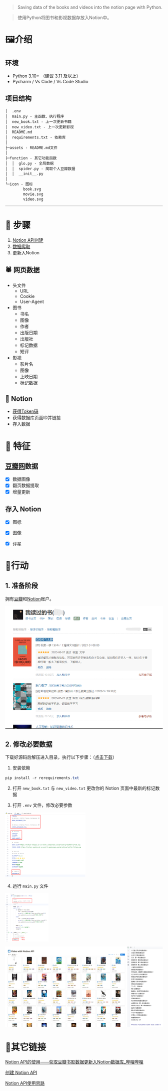 > Saving data of the books and videos into the notion page with Python.

>使用Python将图书和影视数据存放入Notion中。



# 🖼️介绍

## 环境

- Python 3.10+ （建议 3.11 及以上）
- Pycharm / Vs Code / Vs Code Studio

## 项目结构

```
│  .env
│  main.py - 主函数、执行程序
│  new_book.txt - 上一次更新书籍
│  new_video.txt - 上一次更新影视
│  README.md
│  requirements.txt - 依赖库
│
├─assets - README.md文件
│
├─function - 其它功能函数
│  │  glo.py - 全局数据 
│  │  spider.py - 爬取个人豆瓣数据
│  │  __init__.py
│
└─icon - 图标
        book.svg
        movie.svg
        video.svg
```

---

# 🐾 步骤

1. [Notion API创建](https://www.notion.so/Notion-93ad50c4bcc34c608fdc1fe211d6b322?pvs=21)
2. [数据爬取](https://www.notion.so/Notion-93ad50c4bcc34c608fdc1fe211d6b322?pvs=21)
3. 更新入Notion

## 🕷️ 网页数据

- 头文件
  - URL
  - Cookie
  - User-Agent
- 图书
  - 书名
  - 图像
  - 作者
  - 出版日期
  - 出版社
  - 标记数据
  - 短评
- 影视
  - 影片名
  - 图像
  - 上映日期
  - 标记数据



## 🤖 Notion

- [获得Token码](https://www.notion.so/Notion-18d07bcc24d54bddb97110814b23ddb6?pvs=21)
- 获得数据库页面ID并链接
- 存入数据



# 🎢 特征

## [豆瓣网](https://www.douban.com/)数据

- [x] 数据图像
- [x] 翻页数据提取
- [x] 增量更新

## 存入 Notion

- [x] 图标
- [x] 图像
- [x] 评星



# 🤖行动

## 1. 准备阶段

拥有[豆瓣](https://www.douban.com/)和[Notion](https://www.notion.so/)账户。

![image-20230612163511339](./assets/image-20230612163511339.png)

## 2. 修改必要数据

下载好源码后解压进入目录，执行以下步骤：（[点击下载](https://github.com/amlei/Use-NotionAPI/archive/refs/heads/main.zip)）

1. 安装依赖

```powershell
pip install -r rerequirements.txt
```



2. 打开 `new_book.txt` 与 `new_video.txt` 更改你的 Notion 页面中最新的标记数据

3. 打开 `.env` 文件，修改必要参数

<img src="./assets/image-20240313172916768.png" alt="image-20240313172916768" style="zoom:25%;" />

4. 运行 `main.py` 文件

<img src="./assets/image-20240313172931685.png" alt="image-20240313172931685" style="zoom: 15%;" />

![result](./assets/result.png)

# 🔗其它链接

[Notion API的使用——获取豆瓣书影数据更新入Notion数据库_哔哩哔哩](https://www.bilibili.com/video/BV15o4y1W7hw/?spm_id_from=333.999.0.0)

[创建 Notion API](https://www.notion.so/my-integrations)

[Notion API使用思路](https://www.notion.so/yapotato/Notion-API-ChatGPT-93ad50c4bcc34c608fdc1fe211d6b322?pvs=4)
